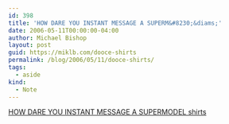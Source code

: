 ```yaml
---
id: 398
title: 'HOW DARE YOU INSTANT MESSAGE A SUPERM&#8230;&diams;'
date: 2006-05-11T00:00:00-04:00
author: Michael Bishop
layout: post
guid: https://miklb.com/dooce-shirts
permalink: /blog/2006/05/11/dooce-shirts/
tags:
  - aside
kind:
  - Note
---
```

<p><a href="http://www.kottke.org/06/05/dooce-shirts">HOW DARE YOU INSTANT MESSAGE A SUPERMODEL shirts</a></p>